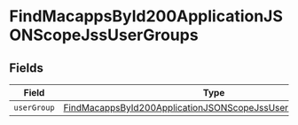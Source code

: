 # FindMacappsById200ApplicationJSONScopeJssUserGroups


## Fields

| Field                                                                                                                                                   | Type                                                                                                                                                    | Required                                                                                                                                                | Description                                                                                                                                             |
| ------------------------------------------------------------------------------------------------------------------------------------------------------- | ------------------------------------------------------------------------------------------------------------------------------------------------------- | ------------------------------------------------------------------------------------------------------------------------------------------------------- | ------------------------------------------------------------------------------------------------------------------------------------------------------- |
| `userGroup`                                                                                                                                             | [FindMacappsById200ApplicationJSONScopeJssUserGroupsUserGroup](../../models/operations/findmacappsbyid200applicationjsonscopejssusergroupsusergroup.md) | :heavy_minus_sign:                                                                                                                                      | N/A                                                                                                                                                     |